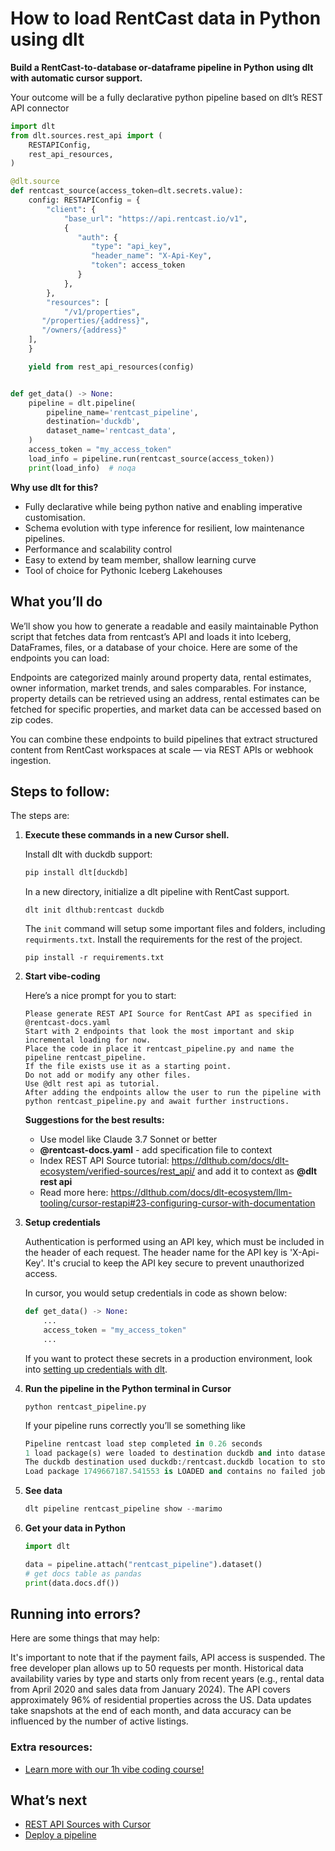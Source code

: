 # How to load RentCast data in Python using dlt

**Build a RentCast-to-database or-dataframe pipeline in Python using dlt with automatic cursor support.**

Your outcome will be a fully declarative python pipeline based on dlt’s REST API connector

```python
import dlt
from dlt.sources.rest_api import (
    RESTAPIConfig,
    rest_api_resources,
)

@dlt.source
def rentcast_source(access_token=dlt.secrets.value):
    config: RESTAPIConfig = {
        "client": {
            "base_url": "https://api.rentcast.io/v1",
            {
               "auth": {
                  "type": "api_key",
                  "header_name": "X-Api-Key",
                  "token": access_token
               }
            },
        },
        "resources": [
            "/v1/properties",
       "/properties/{address}",
       "/owners/{address}"
    ],
    }

    yield from rest_api_resources(config)


def get_data() -> None:
    pipeline = dlt.pipeline(
        pipeline_name='rentcast_pipeline',
        destination='duckdb',
        dataset_name='rentcast_data', 
    )
    access_token = "my_access_token"
    load_info = pipeline.run(rentcast_source(access_token))
    print(load_info)  # noqa
```

**Why use dlt for this?**

- Fully declarative while being python native and enabling imperative customisation.
- Schema evolution with type inference for resilient, low maintenance pipelines.
- Performance and scalability control
- Easy to extend by team member, shallow learning curve
- Tool of choice for Pythonic Iceberg  Lakehouses

## What you’ll do

We’ll show you how to generate a readable and easily maintainable Python script that fetches data from rentcast’s API and loads it into Iceberg, DataFrames, files, or a database of your choice. Here are some of the endpoints you can load:

Endpoints are categorized mainly around property data, rental estimates, owner information, market trends, and sales comparables. For instance, property details can be retrieved using an address, rental estimates can be fetched for specific properties, and market data can be accessed based on zip codes.

You can combine these endpoints to build pipelines that extract structured content from RentCast workspaces at scale — via REST APIs or webhook ingestion.

## Steps to follow:

The steps are:

1. **Execute these commands in a new Cursor shell.**
    
    Install dlt with duckdb support:
    ```python
    pip install dlt[duckdb]
    ```

    In a new directory, initialize a dlt pipeline with RentCast support.
    ```
    dlt init dlthub:rentcast duckdb
    ```

    The `init` command will setup some important files and folders, including `requirments.txt`. Install the requirements for the rest of the project.
    ```
    pip install -r requirements.txt
    ```
    
2. **Start vibe-coding**
    
    Here’s a nice prompt for you to start: 
    
    ```
    Please generate REST API Source for RentCast API as specified in @rentcast-docs.yaml 
    Start with 2 endpoints that look the most important and skip incremental loading for now. 
    Place the code in place it rentcast_pipeline.py and name the pipeline rentcast_pipeline. 
    If the file exists use it as a starting point. 
    Do not add or modify any other files. 
    Use @dlt rest api as tutorial. 
    After adding the endpoints allow the user to run the pipeline with python rentcast_pipeline.py and await further instructions.
    
    ```
    
    **Suggestions for the best results:**
    - Use model like Claude 3.7 Sonnet or better
    - **@rentcast-docs.yaml** - add specification file to context
    - Index REST API Source tutorial: https://dlthub.com/docs/dlt-ecosystem/verified-sources/rest_api/ and add it to context as **@dlt rest api**
    - Read more here: https://dlthub.com/docs/dlt-ecosystem/llm-tooling/cursor-restapi#23-configuring-cursor-with-documentation
    
3. **Setup credentials** 
    
    Authentication is performed using an API key, which must be included in the header of each request. The header name for the API key is 'X-Api-Key'. It's crucial to keep the API key secure to prevent unauthorized access.

    In cursor, you would setup credentials in code as shown below:
    
    ```python
    def get_data() -> None:
        ...
        access_token = "my_access_token"
        ...
    ```
    
    If you want to protect these secrets in a production environment, look into [setting up credentials with dlt](https://dlthub.com/docs/walkthroughs/add_credentials).
    
4. **Run the pipeline in the Python terminal in Cursor**
    
    ```
    python rentcast_pipeline.py
    ```
    
    If your pipeline runs correctly you’ll se something like
    
    ```python
    Pipeline rentcast load step completed in 0.26 seconds
    1 load package(s) were loaded to destination duckdb and into dataset rentcast_data
    The duckdb destination used duckdb:/rentcast.duckdb location to store data
    Load package 1749667187.541553 is LOADED and contains no failed jobs
    ```
    
5. **See data**
    
    ```python
    dlt pipeline rentcast_pipeline show --marimo
    ```
    
6. **Get your data in Python**
    
    ```python
    import dlt
    
    data = pipeline.attach("rentcast_pipeline").dataset()
    # get docs table as pandas
    print(data.docs.df())
    ```
    

## Running into errors?

Here are some things that may help:

It's important to note that if the payment fails, API access is suspended. The free developer plan allows up to 50 requests per month. Historical data availability varies by type and starts only from recent years (e.g., rental data from April 2020 and sales data from January 2024). The API covers approximately 96% of residential properties across the US. Data updates take snapshots at the end of each month, and data accuracy can be influenced by the number of active listings.

### Extra resources:

- [Learn more with our 1h vibe coding course!](https://www.youtube.com/watch?v=GGid70rnJuM)

## What’s next

- [REST API Sources with Cursor](https://dlthub.com/docs/dlt-ecosystem/llm-tooling/cursor-restapi)
- [Deploy a pipeline](https://dlthub.com/docs/walkthroughs/deploy-a-pipeline)